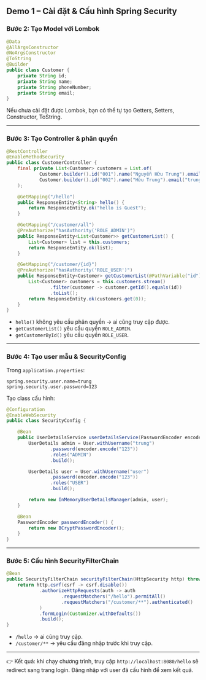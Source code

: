 ## Demo 1 – Cài đặt & Cấu hình Spring Security

### Bước 2: Tạo Model với Lombok
```java
@Data
@AllArgsConstructor
@NoArgsConstructor
@ToString
@Builder
public class Customer {
    private String id;
    private String name;
    private String phoneNumber;
    private String email;
}
```
Nếu chưa cài đặt được Lombok, bạn có thể tự tạo Getters, Setters, Constructor, ToString.

---

### Bước 3: Tạo Controller & phân quyền
```java
@RestController
@EnableMethodSecurity
public class CustomerController {
    final private List<Customer> customers = List.of(
            Customer.builder().id("001").name("Nguyễn Hữu Trung").email("trunghspkt@gmail.com").build(),
            Customer.builder().id("002").name("Hữu Trung").email("trunghuu@gmail.com").build()
    );

    @GetMapping("/hello")
    public ResponseEntity<String> hello() {
        return ResponseEntity.ok("hello is Guest");
    }

    @GetMapping("/customer/all")
    @PreAuthorize("hasAuthority('ROLE_ADMIN')")
    public ResponseEntity<List<Customer>> getCustomerList() {
        List<Customer> list = this.customers;
        return ResponseEntity.ok(list);
    }

    @GetMapping("/customer/{id}")
    @PreAuthorize("hasAuthority('ROLE_USER')")
    public ResponseEntity<Customer> getCustomerList(@PathVariable("id") String id) {
        List<Customer> customers = this.customers.stream()
                .filter(customer -> customer.getId().equals(id))
                .toList();
        return ResponseEntity.ok(customers.get(0));
    }
}
```
- `hello()` không yêu cầu phân quyền → ai cũng truy cập được.
- `getCustomerList()` yêu cầu quyền `ROLE_ADMIN`.
- `getCustomerById()` yêu cầu quyền `ROLE_USER`.

---

### Bước 4: Tạo user mẫu & SecurityConfig
Trong `application.properties`:
```properties
spring.security.user.name=trung
spring.security.user.password=123
```

Tạo class cấu hình:
```java
@Configuration
@EnableWebSecurity
public class SecurityConfig {

    @Bean
    public UserDetailsService userDetailsService(PasswordEncoder encoder) {
        UserDetails admin = User.withUsername("trung")
                .password(encoder.encode("123"))
                .roles("ADMIN")
                .build();

        UserDetails user = User.withUsername("user")
                .password(encoder.encode("123"))
                .roles("USER")
                .build();

        return new InMemoryUserDetailsManager(admin, user);
    }

    @Bean
    PasswordEncoder passwordEncoder() {
        return new BCryptPasswordEncoder();
    }
}
```

---

### Bước 5: Cấu hình SecurityFilterChain
```java
@Bean
public SecurityFilterChain securityFilterChain(HttpSecurity http) throws Exception {
    return http.csrf(csrf -> csrf.disable())
            .authorizeHttpRequests(auth -> auth
                    .requestMatchers("/hello").permitAll()
                    .requestMatchers("/customer/**").authenticated()
            )
            .formLogin(Customizer.withDefaults())
            .build();
}
```
- `/hello` → ai cũng truy cập.
- `/customer/**` → yêu cầu đăng nhập trước khi truy cập.

---

👉 Kết quả: khi chạy chương trình, truy cập `http://localhost:8080/hello` sẽ redirect sang trang login. Đăng nhập với user đã cấu hình để xem kết quả.

